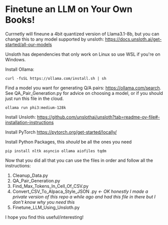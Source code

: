 ﻿# Finetune an LLM on Your Own Books!
Currnetly will fineune a 4bit quantized version of Llama3.1-8b, but you can change this to any model supported by unsloth: https://docs.unsloth.ai/get-started/all-our-models

Unsloth has dependencies that only work on Linux so use WSL if you're on Windows.

Install Ollama:
```
curl -fsSL https://ollama.com/install.sh | sh
```
Find a model you want for generating Q/A pairs: https://ollama.com/search.
See QA_Pair_Generation.py for advice on choosing a model, or if you should just run this file in the cloud.
```
ollama run phi3:medium-128k
```
Install Unsloth:
https://github.com/unslothai/unsloth?tab=readme-ov-file#-installation-instructions

Install PyTorch
https://pytorch.org/get-started/locally/

Install Python Packages, this _should_ be all the ones you need
```
pip install nltk asyncio ollama aiofiles tqdm
```

Now that you did all that you can use the files in order and follow all the instructions:

1. Cleanup_Data.py
2. QA_Pair_Generation.py
3. Find_Max_Tokens_In_Cell_Of_CSV.py
4. Convert_CSV_To_Alpaca_Style_JSON .py _<- OK honestly I made a private version of this repo a while ago and had this file in there but I don't know why you need this_
5. Finetune_LLM_Using_Unsloth.py

I hope you find this useful/interesting!
